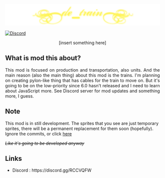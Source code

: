 <p align="center">
<img alt="Logo" src="logo.png"> </p>

[![Discord](https://img.shields.io/discord/704355237246402721)](https://discord.gg/RCCVQFW)

<p align="center"> [insert something here] </p>

## What is mod this about?

<p align=justify>
This mod is focused on production and transportation, also units. And the main reason (also the main thing) about this mod is the trains. I'm planning on creating pylon-like thing that has cables for the train to move on. But it's going to be on the low-priority since 6.0 hasn't released and I need to learn about JavaScript more. See Discord server for mod updates and something more, I guess. </p>

## Note

This mod is in still development. The sprites that you see are just temporary sprites, there will be a permanent replacement for them soon (hopefully). Ignore the commits, or click [here](https://www.google.com/url?sa=t&source=web&rct=j&url=https://www.youtube.com/watch%3Fv%3DdQw4w9WgXcQ&ved=2ahUKEwjMuKvG0IXpAhWaeisKHa3FDtYQ3ywwAnoECBUQIQ&usg=AOvVaw0aHtehaphMhOCAkCydRLZU)

_~~Like it's going to be developed anyway~~_

## Links
<ul>
<li> Discord : https://discord.gg/RCCVQFW
</ul>
